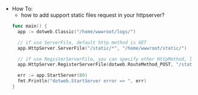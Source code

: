 * How To:
  - how to add support static files request in your httpserver?
  ~~~go
  func main() {
    app := dotweb.Classic("/home/wwwroot/logs/")

    // if use ServerFile, default http method is GET
    app.HttpServer.ServerFile("/static/*", "/home/wwwroot/static/")

    // if use RegisterServerFile, you can specify other HttpMethod, like "POST"
    app.HttpServer.RegisterServerFile(dotweb.RouteMethod_POST, "/staticR/*", "/home/wwwroot/static/")

    err := app.StartServer(80)
    fmt.Println("dotweb.StartServer error => ", err)
  }
  ~~~